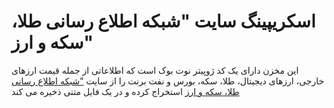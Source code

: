 # اسکریپینگ سایت "شبکه اطلاع رسانی طلا، سکه و ارز"
این مخزن دارای یک کد ژوپیتر نوت بوک است که اطلاعاتی از جمله قیمت ارزهای خارجی، ارزهای دیجیتال، طلا، سکه، بورس و نفت برنت را از سایت
["شبکه اطلاع رسانی طلا، سکه و ارز](https://www.tgju.org)
استخراج کرده و در یک فایل متنی ذخیره می کند
